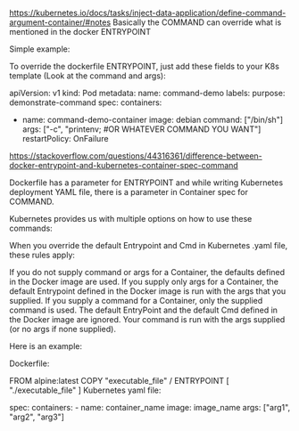 https://kubernetes.io/docs/tasks/inject-data-application/define-command-argument-container/#notes
Basically the COMMAND can override what is mentioned in the docker ENTRYPOINT

Simple example:

To override the dockerfile ENTRYPOINT, just add these fields to your K8s template (Look at the command and args):

apiVersion: v1
kind: Pod
metadata:
  name: command-demo
  labels:
    purpose: demonstrate-command
spec:
  containers:
  - name: command-demo-container
    image: debian
    command: ["/bin/sh"]
    args: ["-c", "printenv; #OR WHATEVER COMMAND YOU WANT"]
  restartPolicy: OnFailure

https://stackoverflow.com/questions/44316361/difference-between-docker-entrypoint-and-kubernetes-container-spec-command

Dockerfile has a parameter for ENTRYPOINT and while writing Kubernetes deployment YAML file, there is a parameter in Container spec for COMMAND.

Kubernetes provides us with multiple options on how to use these commands:

When you override the default Entrypoint and Cmd in Kubernetes .yaml file, these rules apply:

If you do not supply command or args for a Container, the defaults defined in the Docker image are used.
If you supply only args for a Container, the default Entrypoint defined in the Docker image is run with the args that you supplied.
If you supply a command for a Container, only the supplied command is used. The default EntryPoint and the default Cmd defined in the Docker image are ignored. Your command is run with the args supplied (or no args if none supplied).

Here is an example:

Dockerfile:

FROM alpine:latest
COPY "executable_file" /
ENTRYPOINT [ "./executable_file" ]
Kubernetes yaml file:

 spec:
    containers:
      - name: container_name
        image: image_name
        args: ["arg1", "arg2", "arg3"]